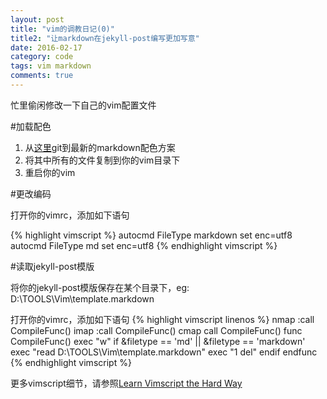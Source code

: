 ```yaml
---
layout: post
title: "vim的调教日记(0)"
title2: "让markdown在jekyll-post编写更加写意"
date: 2016-02-17
category: code
tags: vim markdown
comments: true
---
```

忙里偷闲修改一下自己的vim配置文件

\#加载配色

1. 从[这里](https://github.com/plasticboy/vim-markdown)git到最新的markdown配色方案
2. 将其中所有的文件复制到你的vim目录下
3. 重启你的vim

#更改编码

打开你的vimrc，添加如下语句

{% highlight vimscript %}
autocmd FileType markdown set enc=utf8
autocmd FileType md set enc=utf8
{% endhighlight vimscript %}

#读取jekyll-post模版

将你的jekyll-post模版保存在某个目录下，eg: 
D:\TOOLS\Vim\template.markdown

打开你的vimrc，添加如下语句
{% highlight vimscript linenos %}
nmap <F4> :call CompileFunc()<CR>
imap <F4> <Esc>:call CompileFunc()<CR>
cmap <F4> call CompileFunc()<CR>
func CompileFunc()
	exec "w"
	if &filetype == 'md' || &filetype == 'markdown'
		exec "read D:\\TOOLS\\Vim\\template.markdown"
		exec "1 del"
	endif
endfunc
{% endhighlight vimscript %}

更多vimscript细节，请参照[Learn Vimscript the Hard Way](http://learnvimscriptthehardway.stevelosh.com/)
